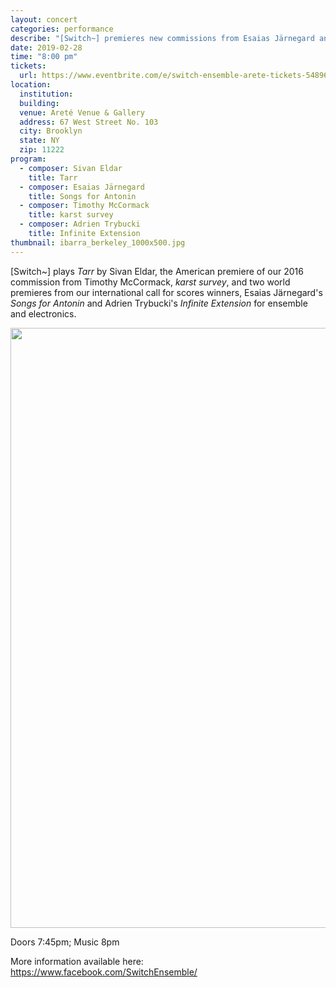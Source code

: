 ```yaml
---
layout: concert
categories: performance
describe: "[Switch~] premieres new commissions from Esaias Järnegard and Adrien Trybucki"
date: 2019-02-28
time: "8:00 pm"
tickets:
  url: https://www.eventbrite.com/e/switch-ensemble-arete-tickets-54896909133
location:
  institution:
  building:
  venue: Areté Venue & Gallery
  address: 67 West Street No. 103
  city: Brooklyn
  state: NY
  zip: 11222
program:
  - composer: Sivan Eldar
    title: Tarr
  - composer: Esaias Järnegard
    title: Songs for Antonin
  - composer: Timothy McCormack
    title: karst survey
  - composer: Adrien Trybucki
    title: Infinite Extension
thumbnail: ibarra_berkeley_1000x500.jpg
---
```


[Switch~] plays <i>Tarr</i> by Sivan Eldar, the American premiere of our 2016 commission from Timothy McCormack, <i>karst survey</i>, and two world premieres from our international call for scores winners, Esaias Järnegard's <i>Songs for Antonin</i> and Adrien Trybucki's <i>Infinite Extension</i> for ensemble and electronics.

<img src="http://switchensemble.github.io/assets/images/arete-poster-1242x1920.jpg" height="960" width="621">

Doors 7:45pm; Music 8pm

More information available here: <a href="https://www.facebook.com/SwitchEnsemble/" target="blank">https://www.facebook.com/SwitchEnsemble/</a>
